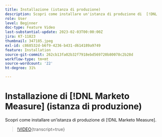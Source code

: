 ```yaml
---
title: Installazione (istanza di produzione)
description: Scopri come installare un'istanza di produzione di  [!DNL Marketo Measure].
role: User
level: Beginner
doc-type: Feature Video
last-substantial-update: 2023-02-03T00:00:00Z
jira: KT-11823
thumbnail: 347185.jpeg
exl-id: c868532d-b6f9-4236-b431-d614189a9749
feature: Installation
source-git-commit: 262cb13fa02b32f7918ebd569720b80078c2b28d
workflow-type: tm+mt
source-wordcount: '22'
ht-degree: 31%

---
```


# Installazione di [!DNL Marketo Measure] (istanza di produzione)

Scopri come installare un’istanza di produzione di [!DNL Marketo Measure].

>[!VIDEO](https://video.tv.adobe.com/v/347185/?learn=on){transcript=true}
